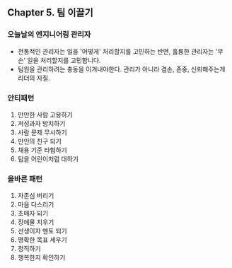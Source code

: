 ## Chapter 5. 팀 이끌기

### 오늘날의 엔지니어링 관리자
- 전통적인 관리자는 일을 '어떻게' 처리할지를 고민하는 반면, 훌륭한 관리자는 '무슨' 일을 처리할지를 고민합니다.
- 팀원을 관리하려는 충동을 이겨내야한다. 관리가 아니라 겸손, 존중, 신뢰해주는게 리더의 자질.

### 안티패턴
1. 만만한 사람 고용하기
2. 저성과자 방치하기
3. 사람 문제 무시하기
4. 만인의 친구 되기
5. 채용 기준 타협하기
6. 팀을 어린이처럼 대하기

### 올바른 패턴
1. 자존심 버리기
2. 마음 다스리기
3. 초매자 되기
4. 장애물 치우기
5. 선생이자 멘토 되기
6. 명확한 목표 세우기
7. 정직하기
8. 행복한지 확인하기
